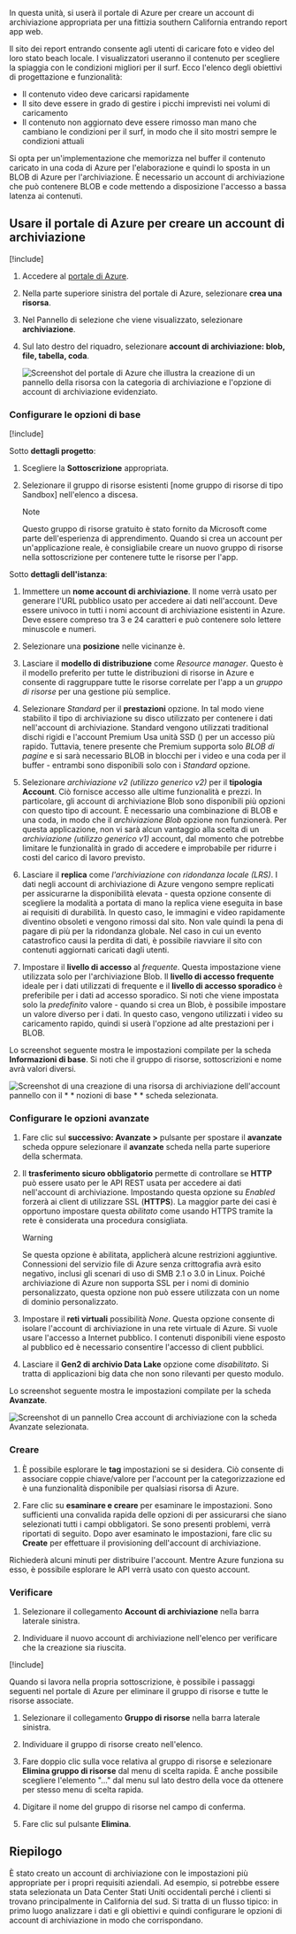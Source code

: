 In questa unità, si userà il portale di Azure per creare un account di archiviazione appropriata per una fittizia southern California entrando report app web.

Il sito dei report entrando consente agli utenti di caricare foto e video del loro stato beach locale. I visualizzatori useranno il contenuto per scegliere la spiaggia con le condizioni migliori per il surf. Ecco l'elenco degli obiettivi di progettazione e funzionalità:

- Il contenuto video deve caricarsi rapidamente
- Il sito deve essere in grado di gestire i picchi imprevisti nei volumi di caricamento
- Il contenuto non aggiornato deve essere rimosso man mano che cambiano le condizioni per il surf, in modo che il sito mostri sempre le condizioni attuali

Si opta per un'implementazione che memorizza nel buffer il contenuto caricato in una coda di Azure per l'elaborazione e quindi lo sposta in un BLOB di Azure per l'archiviazione. È necessario un account di archiviazione che può contenere BLOB e code mettendo a disposizione l'accesso a bassa latenza ai contenuti.

## <a name="use-the-azure-portal-to-create-a-storage-account"></a>Usare il portale di Azure per creare un account di archiviazione

[!include[](../../../includes/azure-sandbox-activate.md)]

1. Accedere al [portale di Azure](https://portal.azure.com/?azure-portal=true).

1. Nella parte superiore sinistra del portale di Azure, selezionare **crea una risorsa**.

1. Nel Pannello di selezione che viene visualizzato, selezionare **archiviazione**.

1. Sul lato destro del riquadro, selezionare **account di archiviazione: blob, file, tabella, coda**.

    ![Screenshot del portale di Azure che illustra la creazione di un pannello della risorsa con la categoria di archiviazione e l'opzione di account di archiviazione evidenziato.](..\media\5-portal-storage-select.png)

### <a name="configure-the-basic-options"></a>Configurare le opzioni di base

[!include[](../../../includes/azure-sandbox-regions-first-mention-note.md)]

Sotto **dettagli progetto**:

1. Scegliere la **Sottoscrizione** appropriata.

1. Selezionare il gruppo di risorse esistenti <rgn>[nome gruppo di risorse di tipo Sandbox]</rgn> nell'elenco a discesa.

    > [!NOTE]
    > Questo gruppo di risorse gratuito è stato fornito da Microsoft come parte dell'esperienza di apprendimento. Quando si crea un account per un'applicazione reale, è consigliabile creare un nuovo gruppo di risorse nella sottoscrizione per contenere tutte le risorse per l'app.

Sotto **dettagli dell'istanza**:

1. Immettere un **nome account di archiviazione**. Il nome verrà usato per generare l'URL pubblico usato per accedere ai dati nell'account. Deve essere univoco in tutti i nomi account di archiviazione esistenti in Azure. Deve essere compreso tra 3 e 24 caratteri e può contenere solo lettere minuscole e numeri.

1. Selezionare una **posizione** nelle vicinanze è. 

1. Lasciare il **modello di distribuzione** come _Resource manager_. Questo è il modello preferito per tutte le distribuzioni di risorse in Azure e consente di raggruppare tutte le risorse correlate per l'app a un _gruppo di risorse_ per una gestione più semplice.

1. Selezionare _Standard_ per il **prestazioni** opzione. In tal modo viene stabilito il tipo di archiviazione su disco utilizzato per contenere i dati nell'account di archiviazione. Standard vengono utilizzati traditional dischi rigidi e l'account Premium Usa unità SSD () per un accesso più rapido. Tuttavia, tenere presente che Premium supporta solo _BLOB di pagine_ e si sarà necessario BLOB in blocchi per i video e una coda per il buffer - entrambi sono disponibili solo con i _Standard_ opzione.

1. Selezionare _archiviazione v2 (utilizzo generico v2)_ per il **tipologia Account**. Ciò fornisce accesso alle ultime funzionalità e prezzi. In particolare, gli account di archiviazione Blob sono disponibili più opzioni con questo tipo di account. È necessario una combinazione di BLOB e una coda, in modo che il _archiviazione Blob_ opzione non funzionerà. Per questa applicazione, non vi sarà alcun vantaggio alla scelta di un _archiviazione (utilizzo generico v1)_ account, dal momento che potrebbe limitare le funzionalità in grado di accedere e improbabile per ridurre i costi del carico di lavoro previsto.

1. Lasciare il **replica** come _l'archiviazione con ridondanza locale (LRS)_. I dati negli account di archiviazione di Azure vengono sempre replicati per assicurarne la disponibilità elevata - questa opzione consente di scegliere la modalità a portata di mano la replica viene eseguita in base ai requisiti di durabilità. In questo caso, le immagini e video rapidamente diventino obsoleti e vengono rimossi dal sito. Non vale quindi la pena di pagare di più per la ridondanza globale. Nel caso in cui un evento catastrofico causi la perdita di dati, è possibile riavviare il sito con contenuti aggiornati caricati dagli utenti.

1. Impostare il **livello di accesso** al _frequente_. Questa impostazione viene utilizzata solo per l'archiviazione Blob. Il **livello di accesso frequente** ideale per i dati utilizzati di frequente e il **livello di accesso sporadico** è preferibile per i dati ad accesso sporadico. Si noti che viene impostata solo la _predefinito_ valore - quando si crea un Blob, è possibile impostare un valore diverso per i dati. In questo caso, vengono utilizzati i video su caricamento rapido, quindi si userà l'opzione ad alte prestazioni per i BLOB.
   
Lo screenshot seguente mostra le impostazioni compilate per la scheda **Informazioni di base**. Si noti che il gruppo di risorse, sottoscrizioni e nome avrà valori diversi.

![Screenshot di una creazione di una risorsa di archiviazione dell'account pannello con il * * nozioni di base * * scheda selezionata.](../media/5-create-storage-account-basics.png)

### <a name="configure-the-advanced-options"></a>Configurare le opzioni avanzate

1. Fare clic sul **successivo: Avanzate >** pulsante per spostare il **avanzate** scheda oppure selezionare il **avanzate** scheda nella parte superiore della schermata.

1. Il **trasferimento sicuro obbligatorio** permette di controllare se **HTTP** può essere usato per le API REST usata per accedere ai dati nell'account di archiviazione. Impostando questa opzione su _Enabled_ forzerà ai client di utilizzare SSL (**HTTPS**). La maggior parte dei casi è opportuno impostare questa _abilitato_ come usando HTTPS tramite la rete è considerata una procedura consigliata.

    > [!WARNING]
    > Se questa opzione è abilitata, applicherà alcune restrizioni aggiuntive. Connessioni del servizio file di Azure senza crittografia avrà esito negativo, inclusi gli scenari di uso di SMB 2.1 o 3.0 in Linux. Poiché archiviazione di Azure non supporta SSL per i nomi di dominio personalizzato, questa opzione non può essere utilizzata con un nome di dominio personalizzato.

1. Impostare il **reti virtuali** possibilità _None_. Questa opzione consente di isolare l'account di archiviazione in una rete virtuale di Azure. Si vuole usare l'accesso a Internet pubblico. I contenuti disponibili viene esposto al pubblico ed è necessario consentire l'accesso di client pubblici.

1. Lasciare il **Gen2 di archivio Data Lake** opzione come _disabilitato_. Si tratta di applicazioni big data che non sono rilevanti per questo modulo.

Lo screenshot seguente mostra le impostazioni compilate per la scheda **Avanzate**.

![Screenshot di un pannello Crea account di archiviazione con la scheda **Avanzate** selezionata.](../media/5-create-storage-account-advanced.png)

### <a name="create"></a>Creare

1. È possibile esplorare le **tag** impostazioni se si desidera. Ciò consente di associare coppie chiave/valore per l'account per la categorizzazione ed è una funzionalità disponibile per qualsiasi risorsa di Azure.

1. Fare clic su **esaminare e creare** per esaminare le impostazioni. Sono sufficienti una convalida rapida delle opzioni di per assicurarsi che siano selezionati tutti i campi obbligatori. Se sono presenti problemi, verrà riportati di seguito. Dopo aver esaminato le impostazioni, fare clic su **Create** per effettuare il provisioning dell'account di archiviazione.

Richiederà alcuni minuti per distribuire l'account. Mentre Azure funziona su esso, è possibile esplorare le API verrà usato con questo account.

### <a name="verify"></a>Verificare

1. Selezionare il collegamento **Account di archiviazione** nella barra laterale sinistra.

1. Individuare il nuovo account di archiviazione nell'elenco per verificare che la creazione sia riuscita.

<!-- Cleanup sandbox -->
[!include[](../../../includes/azure-sandbox-cleanup.md)]

Quando si lavora nella propria sottoscrizione, è possibile i passaggi seguenti nel portale di Azure per eliminare il gruppo di risorse e tutte le risorse associate.

1. Selezionare il collegamento **Gruppo di risorse** nella barra laterale sinistra.

1. Individuare il gruppo di risorse creato nell'elenco.

1. Fare doppio clic sulla voce relativa al gruppo di risorse e selezionare **Elimina gruppo di risorse** dal menu di scelta rapida. È anche possibile scegliere l'elemento "..." dal menu sul lato destro della voce da ottenere per stesso menu di scelta rapida.

1. Digitare il nome del gruppo di risorse nel campo di conferma.

1. Fare clic sul pulsante **Elimina**.

## <a name="summary"></a>Riepilogo

È stato creato un account di archiviazione con le impostazioni più appropriate per i propri requisiti aziendali. Ad esempio, si potrebbe essere stata selezionata un Data Center Stati Uniti occidentali perché i clienti si trovano principalmente in California del sud. Si tratta di un flusso tipico: in primo luogo analizzare i dati e gli obiettivi e quindi configurare le opzioni di account di archiviazione in modo che corrispondano.